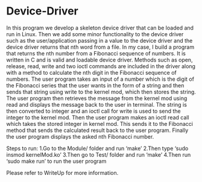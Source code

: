 # Device-Driver

In this program we develop a skeleton device driver that can be loaded and run in Linux. Then we add some minor functionality to the device driver such as the user/application passing in a value to the device driver and the device driver returns that nth word from a file. In my case, I build a program that returns the nth number from a Fibonacci sequence of numbers. It is written in C and is valid and loadable device driver. Methods such as open, release, read, write and two ioctl commands are included in the driver along with a method to calculate the nth digit in the Fibonacci sequence of numbers. The user program takes an input of a number which is the digit of the Fibonacci series that the user wants in the form of a string and then sends that string using write to the kernel mod, which then stores the string. The user program then retrieves the message from the kernel mod using read and displays the message back to the user in terminal. The string is then converted to integer and an ioctl call for write is used to send the integer to the kernel mod. Then the user program makes an ioctl read call which takes the stored integer in kernel mod. This sends it to the Fibonacci method that sends the calculated result back to the user program. Finally the user program displays the asked nth Fibonacci number.

Steps to run:
1.Go to the Module/ folder and run ‘make’
2.Then type ‘sudo insmod kernelMod.ko’
3.Then go to Test/ folder and run ‘make’
4.Then run ‘sudo make run’ to run the user program

Please refer to WriteUp for more information.
